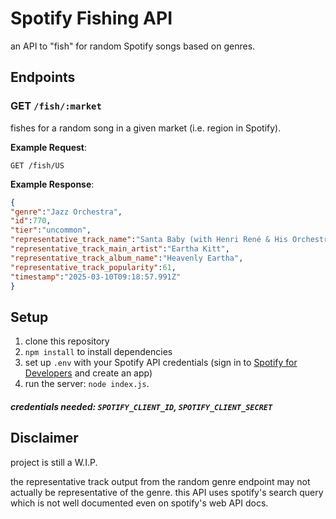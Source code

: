 # Spotify Fishing API

an API to "fish" for random Spotify songs based on genres.

## Endpoints

### GET `/fish/:market`
fishes for a random song in a given market (i.e. region in Spotify).

**Example Request**:
```http
GET /fish/US
```

**Example Response**:

```json
{
"genre":"Jazz Orchestra",
"id":770,
"tier":"uncommon",
"representative_track_name":"Santa Baby (with Henri René & His Orchestra)",
"representative_track_main_artist":"Eartha Kitt",
"representative_track_album_name":"Heavenly Eartha",
"representative_track_popularity":61,
"timestamp":"2025-03-10T09:18:57.991Z"   
}
```

## Setup
1. clone this repository
2. `npm install` to install dependencies
3. set up `.env` with your Spotify API credentials (sign in to [Spotify for Developers](https://developer.spotify.com/) and create an app)
4. run the server: `node index.js`.

##### credentials needed: `SPOTIFY_CLIENT_ID`, `SPOTIFY_CLIENT_SECRET`


## Disclaimer

project is still a W.I.P.

the representative track output from the random genre endpoint may not actually be representative of the genre. this API uses spotify's search query which is not well documented even on spotify's web API docs.  
